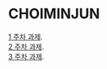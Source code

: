 # CHOIMINJUN
[1 주차 과제](https://velours1.github.io/CHOIMINJUN/first.html).   
[2 주차 과제](https://velours1.github.io/CHOIMINJUN/second.html).   
[3 주차 과제](https://velours1.github.io/CHOIMINJUN/svg.html).   
